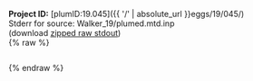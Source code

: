 **Project ID:** [plumID:19.045]({{ '/' | absolute_url }}eggs/19/045/)  
Stderr for source:  Walker_19/plumed.mtd.inp   
(download [zipped raw stdout](plumed.mtd.inp.plumed.stdout.txt.zip))  
{% raw %}
<pre>
</pre>
{% endraw %}
